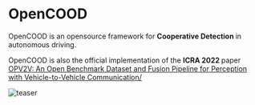 # OpenCOOD
OpenCOOD is an opensource framework for <strong>Cooperative Detection </strong>
in autonomous driving. 

OpenCOOD is also the official implementation of the <strong> ICRA 2022  </strong>
paper [OPV2V: An Open Benchmark Dataset and Fusion Pipeline for Perception with Vehicle-to-Vehicle Communication/](https://arxiv.org/abs/2109.07644)

 ![teaser](images/cood_example2.gif)